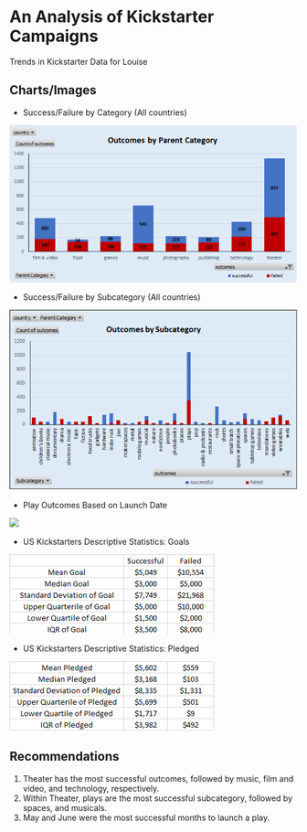 # An Analysis of Kickstarter Campaigns
Trends in Kickstarter Data for Louise

## Charts/Images
- Success/Failure by Category (All countries)

![](OutcomesbyParentCat.png)

- Success/Failure by Subcategory (All countries)

![](OutcomesbySubCat.png)

- Play Outcomes Based on Launch Date

![](OutcomesPlay.png)

- US Kickstarters Descriptive Statistics: Goals

![](US%20_SvsF_Goals.png)
  
- US Kickstarters Descriptive Statistics: Pledged

![](US_SvsF_Pledged.png)

## Recommendations
1. Theater has the most successful outcomes, followed by music, film and video, and technology, respectively.
2. Within Theater, plays are the most successful subcategory, followed by spaces, and musicals.
3. May and June were the most successful months to launch a play.
